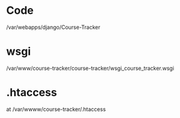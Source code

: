 # Code
/var/webapps/django/Course-Tracker

# wsgi
/var/www/course-tracker/course-tracker/wsgi_course_tracker.wsgi

# .htaccess 
at /var/wwww/course-tracker/.htaccess

# 
